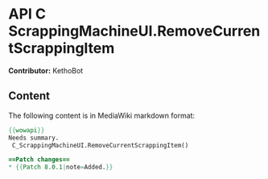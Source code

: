 # API C ScrappingMachineUI.RemoveCurrentScrappingItem

**Contributor:** KethoBot

## Content

The following content is in MediaWiki markdown format:

```mediawiki
{{wowapi}}
Needs summary.
 C_ScrappingMachineUI.RemoveCurrentScrappingItem()

==Patch changes==
* {{Patch 8.0.1|note=Added.}}
```